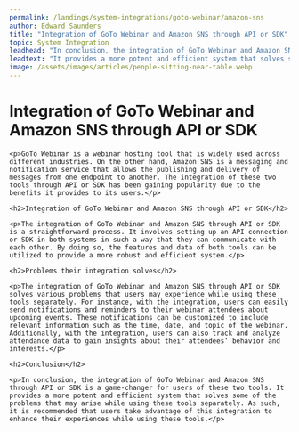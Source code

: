 ```yaml
---
permalink: /landings/system-integrations/goto-webinar/amazon-sns
author: Edward Saunders
title: "Integration of GoTo Webinar and Amazon SNS through API or SDK"
topic: System Integration
leadhead: "In conclusion, the integration of GoTo Webinar and Amazon SNS through API or SDK is a game-changer for users of these two tools"
leadtext: "It provides a more potent and efficient system that solves some of the problems that may arise while using these tools separately. As such, it is recommended that users take advantage of this integration to enhance their experiences while using these tools."
image: /assets/images/articles/people-sitting-near-table.webp
---
```

<div class="arttext">	<h1>Integration of GoTo Webinar and Amazon SNS through API or SDK</h1>
	
	<p>GoTo Webinar is a webinar hosting tool that is widely used across different industries. On the other hand, Amazon SNS is a messaging and notification service that allows the publishing and delivery of messages from one endpoint to another. The integration of these two tools through API or SDK has been gaining popularity due to the benefits it provides to its users.</p>

	<h2>Integration of GoTo Webinar and Amazon SNS through API or SDK</h2>
	
	<p>The integration of GoTo Webinar and Amazon SNS through API or SDK is a straightforward process. It involves setting up an API connection or SDK in both systems in such a way that they can communicate with each other. By doing so, the features and data of both tools can be utilized to provide a more robust and efficient system.</p>

	<h2>Problems their integration solves</h2>

	<p>The integration of GoTo Webinar and Amazon SNS through API or SDK solves various problems that users may experience while using these tools separately. For instance, with the integration, users can easily send notifications and reminders to their webinar attendees about upcoming events. These notifications can be customized to include relevant information such as the time, date, and topic of the webinar. Additionally, with the integration, users can also track and analyze attendance data to gain insights about their attendees’ behavior and interests.</p>

	<h2>Conclusion</h2>

	<p>In conclusion, the integration of GoTo Webinar and Amazon SNS through API or SDK is a game-changer for users of these two tools. It provides a more potent and efficient system that solves some of the problems that may arise while using these tools separately. As such, it is recommended that users take advantage of this integration to enhance their experiences while using these tools.</p>
</div>